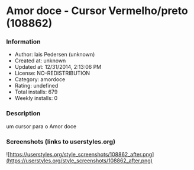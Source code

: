 # Amor doce - Cursor Vermelho/preto (108862)

### Information
- Author: lais Pedersen (unknown)
- Created at: unknown
- Updated at: 12/31/2014, 2:13:06 PM
- License: NO-REDISTRIBUTION
- Category: amordoce
- Rating: undefined
- Total installs: 679
- Weekly installs: 0


### Description
um cursor para o Amor doce


### Screenshots (links to userstyles.org)
![https://userstyles.org/style_screenshots/108862_after.png](https://userstyles.org/style_screenshots/108862_after.png)


